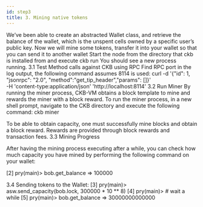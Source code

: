 ```yaml
---
id: step3
title: 3. Mining native tokens
---
```


We’ve been able to create an abstracted Wallet class, and retrieve the balance of the wallet, which is the unspent cells owned by a specific user’s public key.
Now we will mine some tokens, transfer it into your wallet so that you can send it to another wallet
Start the node from the directory that ckb is installed from and execute
ckb run
You should see a new process running.
3.1 Test Method calls against CKB using RPC
Find RPC port in the log output, the following command assumes 8114 is used:
curl -d '{"id": 1, "jsonrpc": "2.0", "method":"get_tip_header","params": []}' \
  -H 'content-type:application/json' 'http://localhost:8114'
3.2 Run Miner
By running the miner process, CKB-VM obtains a block template to mine and rewards the miner with a block reward. To run the miner process, in a new shell prompt, navigate to the CKB directory and execute the following command:
ckb miner

To be able to obtain capacity, one must successfully mine blocks and obtain a block reward. Rewards are provided through block rewards and transaction fees.
3.3 Mining Progress

After having the mining process executing after a  while, you can check how much capacity you have mined by performing the following command on your wallet:

[2] pry(main)> bob.get_balance
=> 100000

3.4 Sending tokens to the Wallet:
[3] pry(main)> asw.send_capacity(bob.lock, 300000 * 10 ** 8)
[4] pry(main)> # wait a while
[5] pry(main)> bob.get_balance
=> 30000000000000
